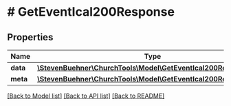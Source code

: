 # # GetEventIcal200Response

## Properties

Name | Type | Description | Notes
------------ | ------------- | ------------- | -------------
**data** | [**\StevenBuehner\ChurchTools\Model\GetEventIcal200ResponseData**](GetEventIcal200ResponseData.md) |  | [optional]
**meta** | [**\StevenBuehner\ChurchTools\Model\GetEventIcal200ResponseMeta**](GetEventIcal200ResponseMeta.md) |  | [optional]

[[Back to Model list]](../../README.md#models) [[Back to API list]](../../README.md#endpoints) [[Back to README]](../../README.md)
